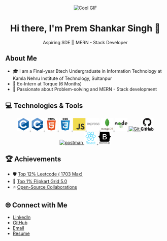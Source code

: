 <p align="center">
  <img src="https://github.com/thepremshankarsingh/thepremshankarsingh/blob/main/gifs/cool.gif" alt="Cool GIF" width="400">
</p>

<h1 align="center">Hi there, I'm Prem Shankar Singh 👋</h1>
<p align="center">
  Aspiring SDE || MERN - Stack Developer
</p>

## About Me
- 🎓 I am a Final-year Btech Undergraduate in Information Technology at Kamla Nehru Institute of Technology, Sultanpur
- 💼 Ex-Intern at Torque (6 Months)
- 🚀 Passionate about Problem-solving and MERN - Stack development

## 💻 Technologies & Tools
<p align="center">
  <a href="https://www.cprogramming.com/" target="_blank" rel="noreferrer">
    <img src="https://raw.githubusercontent.com/devicons/devicon/master/icons/c/c-original.svg" alt="C" width="40" height="40"/>
  </a>
  <a href="https://www.w3schools.com/cpp/" target="_blank" rel="noreferrer">
    <img src="https://raw.githubusercontent.com/devicons/devicon/master/icons/cplusplus/cplusplus-original.svg" alt="C++" width="40" height="40"/>
  </a>
  <a href="https://www.w3.org/html/" target="_blank" rel="noreferrer">
    <img src="https://raw.githubusercontent.com/devicons/devicon/master/icons/html5/html5-original-wordmark.svg" alt="HTML5" width="40" height="40"/>
  </a>
  <a href="https://www.w3schools.com/css/" target="_blank" rel="noreferrer">
    <img src="https://raw.githubusercontent.com/devicons/devicon/master/icons/css3/css3-original-wordmark.svg" alt="CSS3" width="40" height="40"/>
  </a>
  <a href="https://developer.mozilla.org/en-US/docs/Web/JavaScript" target="_blank" rel="noreferrer">
    <img src="https://raw.githubusercontent.com/devicons/devicon/master/icons/javascript/javascript-original.svg" alt="JavaScript" width="40" height="40"/>
  </a>
  <a href="https://expressjs.com" target="_blank" rel="noreferrer">
    <img src="https://raw.githubusercontent.com/devicons/devicon/master/icons/express/express-original-wordmark.svg" alt="Express.js" width="40" height="40"/>
  </a>
  <a href="https://www.mongodb.com/" target="_blank" rel="noreferrer">
    <img src="https://raw.githubusercontent.com/devicons/devicon/master/icons/mongodb/mongodb-original-wordmark.svg" alt="MongoDB" width="40" height="40"/>
  </a>
  <a href="https://nodejs.org" target="_blank" rel="noreferrer">
    <img src="https://raw.githubusercontent.com/devicons/devicon/master/icons/nodejs/nodejs-original-wordmark.svg" alt="Node.js" width="40" height="40"/>
  </a>
  <a href="https://git-scm.com/" target="_blank" rel="noreferrer">
    <img src="https://www.vectorlogo.zone/logos/git-scm/git-scm-icon.svg" alt="Git" width="40" height="40"/>
  </a>
  <a href="https://github.com/" target="_blank" rel="noreferrer">
    <img src="https://raw.githubusercontent.com/devicons/devicon/master/icons/github/github-original-wordmark.svg" alt="GitHub" width="40" height="40"/>
  </a>
  <a href="https://postman.com" target="_blank" rel="noreferrer"> <img src="https://www.vectorlogo.zone/logos/getpostman/getpostman-icon.svg" alt="postman" width="40" height="40"/>
  <a href="https://reactjs.org/" target="_blank" rel="noreferrer">
    <img src="https://raw.githubusercontent.com/devicons/devicon/master/icons/react/react-original-wordmark.svg" alt="React" width="40" height="40"/>
  </a>
    <a href="https://getbootstrap.com" target="_blank" rel="noreferrer"> <img src="https://raw.githubusercontent.com/devicons/devicon/master/icons/bootstrap/bootstrap-plain-wordmark.svg" alt="bootstrap" width="40" height="40"/> </a>
</p>


  <!-- Add more icons for the technologies you know -->
</p>

## 🏆 Achievements
- 🛡️ [Top 12% Leetcode ( 1703 Max)](https://leetcode.com/Prem-Shankar-Singh/)
- 🌟 [Top 1% Flipkart Grid 5.0 ](https://unstop.com/certificate-preview/825ec5e0-4508-47c4-9b8e-ffc2e2a1d85d)
- ⭐ [Open-Source Collaborations](https://github.com/users/thepremshankarsingh/achievements/pull-shark)


## 🌐 Connect with Me
- [LinkedIn](https://www.linkedin.com/in/premshankarsingh/)
- [GitHub](https://github.com/thepremshankarsingh)
- [Email](mailto:premss11062000@gmail.com)
- [Resume](https://drive.google.com/file/d/1MGRCgloGjuR02I3xvYsFSWW3iTvm3Smm/view?usp=sharing)

<!-- Add more sections as needed -->
